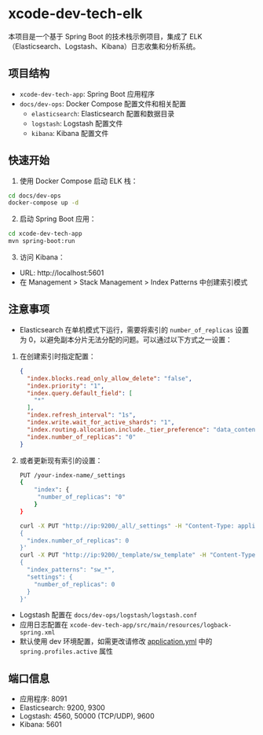 # xcode-dev-tech-elk

本项目是一个基于 Spring Boot 的技术栈示例项目，集成了 ELK（Elasticsearch、Logstash、Kibana）日志收集和分析系统。

## 项目结构

- `xcode-dev-tech-app`: Spring Boot 应用程序
- `docs/dev-ops`: Docker Compose 配置文件和相关配置
  - `elasticsearch`: Elasticsearch 配置和数据目录
  - `logstash`: Logstash 配置文件
  - `kibana`: Kibana 配置文件

## 快速开始

1. 使用 Docker Compose 启动 ELK 栈：
```bash
cd docs/dev-ops
docker-compose up -d
```

2. 启动 Spring Boot 应用：
```bash
cd xcode-dev-tech-app
mvn spring-boot:run
```

3. 访问 Kibana：

- URL: http://localhost:5601
- 在 Management > Stack Management > Index Patterns 中创建索引模式

## 注意事项

- Elasticsearch 在单机模式下运行，需要将索引的 `number_of_replicas` 设置为 0，以避免副本分片无法分配的问题。可以通过以下方式之一设置：

1. 在创建索引时指定配置：
    ```json
    {
      "index.blocks.read_only_allow_delete": "false",
      "index.priority": "1",
      "index.query.default_field": [
        "*"
      ],
      "index.refresh_interval": "1s",
      "index.write.wait_for_active_shards": "1",
      "index.routing.allocation.include._tier_preference": "data_content",
      "index.number_of_replicas": "0"
    }
    ```
2. 或者更新现有索引的设置：
    ```bash
    PUT /your-index-name/_settings
    {
        "index": {
         "number_of_replicas": "0"
        }
    }
    
   curl -X PUT "http://ip:9200/_all/_settings" -H "Content-Type: application/json" -d '
    {
      "index.number_of_replicas": 0
    }'
   curl -X PUT "http://ip:9200/_template/sw_template" -H "Content-Type: application/json" -d '
    {
      "index_patterns": "sw_*",
      "settings": {
        "number_of_replicas": 0
      }
    }'
    ```
- Logstash 配置在 `docs/dev-ops/logstash/logstash.conf`
- 应用日志配置在 `xcode-dev-tech-app/src/main/resources/logback-spring.xml`
- 默认使用 dev 环境配置，如需更改请修改 [application.yml](file://D:\yijiaquan\tech\road-map\Monitor\xcode-dev-tech-elk\xcode-dev-tech-app\target\classes\application.yml) 中的 `spring.profiles.active` 属性

## 端口信息

- 应用程序: 8091
- Elasticsearch: 9200, 9300
- Logstash: 4560, 50000 (TCP/UDP), 9600
- Kibana: 5601
